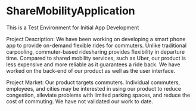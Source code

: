 # ShareMobilityApplication
This is a Test Environment for Initial App Development

Project Description:
We have been working on developing a smart phone app to provide on-demand flexible rides for commuters. Unlike traditional carpooling, commuter-based ridesharing provides flexibility in departure time. Compared to shared mobility services, such as Uber, our product is less expensive and more reliable as it guarantees a ride back. We have worked on the back-end of our product as well as the user interface.

Project Market:
Our product targets commuters. Individual commuters, employees, and cities may be interested in using our product to reduce congestion, alleviate problems with limited parking spaces, and reduce the cost of commuting. We have not validated our work to date.
